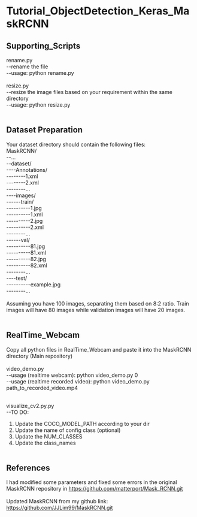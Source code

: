 # Tutorial_ObjectDetection_Keras_MaskRCNN

## Supporting_Scripts
rename.py<br/>
--rename the file <br/>
--usage: python rename.py <br/>
<br/>
resize.py<br/>
--resize the image files based on your requirement within the same directory<br/>
--usage: python resize.py <br/><br/>

## Dataset Preparation

Your dataset directory should contain the following files:
<br/>
MaskRCNN/<br/>
--...<br/>
--dataset/<br/>
----Annotations/<br/>
--------1.xml<br/>
--------2.xml<br/>
--------...<br/>
----images/<br/>
------train/<br/>
----------1.jpg<br/>
----------1.xml<br/>
----------2.jpg<br/>
----------2.xml<br/>
--------...	<br/>
------val/<br/>
----------81.jpg<br/>
----------81.xml<br/>
----------82.jpg<br/>
----------82.xml<br/>
--------...<br/>
----test/<br/>
----------example.jpg<br/>
--------...<br/>
<br/>
Assuming you have 100 images, separating them based on 8:2 ratio. Train images will have 80 images while validation images will have 20 images.<br/><br/>


## RealTime_Webcam
Copy all python files in RealTime_Webcam and paste it into the MaskRCNN directory (Main repository)<br/>
<br/>
video_demo.py <br/>
--usage (realtime webcam): python video_demo.py 0<br/>
--usage (realtime recorded video): python video_demo.py path_to_recorded_video.mp4<br/><br/>

visualize_cv2.py.py<br/>
--TO DO:<br/>
  1. Update the COCO_MODEL_PATH according to your dir<br/>
  2. Update the name of config class (optional)<br/>
  3. Update the NUM_CLASSES<br/>
  4. Update the class_names<br/><br/>
  
## References <br/>
I had modified some parameters and fixed some errors in the original MaskRCNN repository in https://github.com/matterport/Mask_RCNN.git <br/><br/>
Updated MaskRCNN from my github link: https://github.com/JJLim99/MaskRCNN.git <br/>


    
